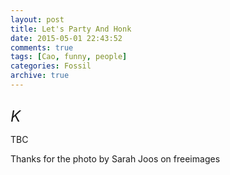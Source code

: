 ```yaml
---
layout: post
title: Let's Party And Honk 
date: 2015-05-01 22:43:52
comments: true
tags: [Cao, funny, people]
categories: Fossil
archive: true
---
```

<img class="cpanda" src="http://7xi3j8.com1.z0.glb.clouddn.com/cokepanda.com_donkey.jpg" alt="" />


<font size="5">*K*</font> 


<!--more-->
TBC

Thanks for the photo by Sarah Joos on freeimages
